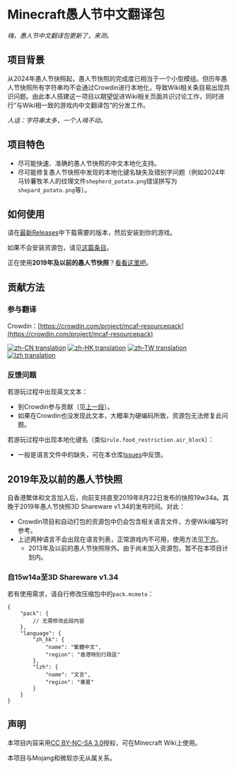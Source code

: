 # Minecraft愚人节中文翻译包

*嗨，愚人节中文翻译包更新了，来测。*

## 项目背景

从2024年愚人节快照起，愚人节快照的完成度已相当于一个小型模组。但历年愚人节快照所有字符串均不会通过Crowdin进行本地化，导致Wiki相关条目易出现共识问题。由此本人搭建这一项目以期望促进Wiki相关页面共识讨论工作，同时进行“与Wiki相一致的游戏内中文翻译包”的分发工作。

*人话：字符串太多，一个人啃不动。*

## 项目特色

- 尽可能快速、准确的愚人节快照的中文本地化支持。
- 尽可能修复愚人节快照中发现的本地化键名缺失及错别字问题（例如2024年马铃薯牧羊人的纹理文件`shepherd_potato.png`错误拼写为`shepard_potato.png`等）。

## 如何使用

请在[最新Releases](https://github.com/Don-Trueno/mcaf-resourcepack/releases/latest)中下载需要的版本，然后安装到你的游戏。

如果不会安装资源包，请见[这篇条目](https://zh.minecraft.wiki/?curid=10215#%E4%BD%BF%E7%94%A8%E8%B5%84%E6%BA%90%E5%8C%85)。

正在使用**2019年及以前的愚人节快照**？[看看这里吧](#2019年及以前的愚人节快照)。

## 贡献方法

### 参与翻译

Crowdin：[https://crowdin.com/project/mcaf-resourcepack](https://crowdin.com/project/mcaf-resourcepack)

[![zh-CN translation](https://img.shields.io/badge/dynamic/json?color=blue&label=zh-CN&style=flat&logo=crowdin&query=%24.progress.1.data.translationProgress&url=https%3A%2F%2Fbadges.awesome-crowdin.com%2Fstats-15691355-777584-update.json)](https://crowdin.com/project/mcaf-resourcepack)
[![zh-HK translation](https://img.shields.io/badge/dynamic/json?color=blue&label=zh-HK&style=flat&logo=crowdin&query=%24.progress.2.data.translationProgress&url=https%3A%2F%2Fbadges.awesome-crowdin.com%2Fstats-15691355-777584-update.json)](https://crowdin.com/project/mcaf-resourcepack)
[![zh-TW translation](https://img.shields.io/badge/dynamic/json?color=blue&label=zh-TW&style=flat&logo=crowdin&query=%24.progress.3.data.translationProgress&url=https%3A%2F%2Fbadges.awesome-crowdin.com%2Fstats-15691355-777584-update.json)](https://crowdin.com/project/mcaf-resourcepack)
[![lzh translation](https://img.shields.io/badge/dynamic/json?color=blue&label=lzh&style=flat&logo=crowdin&query=%24.progress.0.data.translationProgress&url=https%3A%2F%2Fbadges.awesome-crowdin.com%2Fstats-15691355-777584-update.json)](https://crowdin.com/project/mcaf-resourcepack)

### 反馈问题

若游玩过程中出现英文文本：

- 到Crowdin参与贡献（见[上一段](#参与翻译)）。
- 如果在Crowdin也没发现此文本，大概率为硬编码所致，资源包无法修复此问题。

若游玩过程中出现本地化键名（类似`rule.food_restriction.air_block`）：

- 一般是语言文件中的缺失，可在本仓库[Issues](https://github.com/Don-Trueno/mcaf-resourcepack/issues)中反馈。

## 2019年及以前的愚人节快照

自香港繁体和文言加入后，向前支持直至2019年8月22日发布的快照19w34a。其晚于2019年愚人节快照3D Shareware v1.34的发布时间。对此：

- Crowdin项目和自动打包的资源包中仍会包含相关语言文件，方便Wiki编写时参考。
- 上述两种语言不会出现在语言列表，正常游戏内不可用，使用方法见[下方](#自15w14a至3d-shareware-v134)。
  - 2013年及以前的愚人节快照除外。由于尚未加入资源包，暂不在本项目计划内。

### 自15w14a至3D Shareware v1.34

若有使用需求，请自行修改压缩包中的`pack.mcmeta`：

```jsonc
{
    "pack": { 
        // 无需修改此段内容
    },
    "language": {
        "zh_hk": {
            "name": "繁體中文",
            "region": "香港特別行政區"
        },
        "lzh": {
            "name": "文言",
            "region": "華夏"
        }
    }
}
```

## 声明

本项目内容采用[CC BY-NC-SA 3.0](https://creativecommons.org/licenses/by-nc-sa/3.0/)授权，可在Minecraft Wiki上使用。

本项目与Mojang和微软亦无从属关系。
